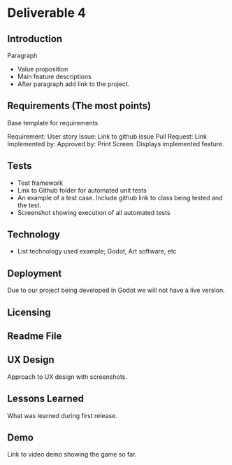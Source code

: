 # Deliverable 4

## Introduction
Paragraph
- Value proposition
- Main feature descriptions
- After paragraph add link to the project.

## Requirements (The most points)
Base template for requirements

Requirement: User story
Issue: Link to github issue
Pull Request: Link
Implemented by:
Approved by:
Print Screen: Displays implemented feature.

## Tests
- Test framework 
- Link to Github folder for automated unit tests
- An example of a test case. Include github link to class being tested and the test.
- Screenshot showing execution of all automated tests

## Technology
- List technology used example; Godot, Art software, etc

## Deployment
Due to our project being developed in Godot we will not have a live version.

## Licensing

## Readme File

## UX Design
Approach to UX design with screenshots.

## Lessons Learned
What was learned during first release.

## Demo
Link to video demo showing the game so far.

